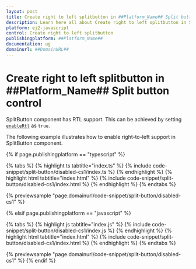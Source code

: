 ```yaml
---
layout: post
title: Create right to left splitbutton in ##Platform_Name## Split button control | Syncfusion
description: Learn here all about Create right to left splitbutton in Syncfusion ##Platform_Name## Split button control of Syncfusion Essential JS 2 and more.
platform: ej2-javascript
control: Create right to left splitbutton 
publishingplatform: ##Platform_Name##
documentation: ug
domainurl: ##DomainURL##
---
```


# Create right to left splitbutton in ##Platform_Name## Split button control

SplitButton component has RTL support. This can be achieved by setting [`enableRtl`](../../api/split-button#enablertl) as `true`.

The following example illustrates how to enable right-to-left support in SplitButton component.

{% if page.publishingplatform == "typescript" %}

 {% tabs %}
{% highlight ts tabtitle="index.ts" %}
{% include code-snippet/split-button/disabled-cs1/index.ts %}
{% endhighlight %}
{% highlight html tabtitle="index.html" %}
{% include code-snippet/split-button/disabled-cs1/index.html %}
{% endhighlight %}
{% endtabs %}
        
{% previewsample "page.domainurl/code-snippet/split-button/disabled-cs1" %}

{% elsif page.publishingplatform == "javascript" %}

{% tabs %}
{% highlight js tabtitle="index.js" %}
{% include code-snippet/split-button/disabled-cs1/index.js %}
{% endhighlight %}
{% highlight html tabtitle="index.html" %}
{% include code-snippet/split-button/disabled-cs1/index.html %}
{% endhighlight %}
{% endtabs %}

{% previewsample "page.domainurl/code-snippet/split-button/disabled-cs1" %}
{% endif %}
